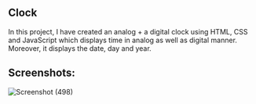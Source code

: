 ## Clock
In this project, I have created an analog + a digital clock using HTML, CSS and JavaScript which displays time in analog as well as digital manner. Moreover, it displays the date, day and year. 

## Screenshots:
![Screenshot (498)](https://github.com/user-attachments/assets/2d9c1bf9-88db-4d53-804f-b8e062224ee3)
